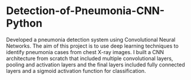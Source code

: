 # Detection-of-Pneumonia-CNN-Python

Developed a pneumonia detection system using Convolutional Neural Networks. The aim of this project is to use deep learning techniques to identify pneumonia cases from chest X-ray images. I built a CNN architecture from scratch that included multiple convolutional layers, pooling and activation layers and the final layers included fully connected layers and a sigmoid activation function for classification.
